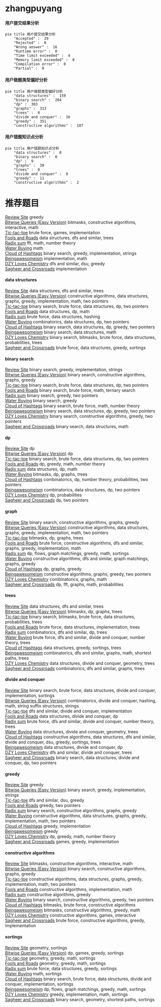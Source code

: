 # zhangpuyang
<!-- tabs:start -->
#### **用户提交结果分析**

```mermaid
pie title 用户提交结果分析
    "Accepted" :  29
    "Rejected" :  0
    "Wrong answer" :  16
    "Runtime error" :  0
    "Time limit exceeded" :  4
    "Memory limit exceeded" :  0
    "Compilation error" :  0
    "Partial" :  0
```
#### **用户做题类型偏好分析**

```mermaid
pie title 用户做题类型偏好分析
    "data structures" :  159
    "binary search" :  204
    "dp" :  303
    "graphs" :  313
    "trees" :  0
    "divide and conquer" :  16
    "greedy" :  351
    "constructive algorithms" :  107
```
#### **用户错题知识点分析**

```mermaid
pie title 用户错题知识点分析
    "data structures" :  0
    "binary search" :  0
    "dp" :  9
    "graphs" :  30
    "trees" :  0
    "divide and conquer" :  0
    "greedy" :  11
    "constructive algorithms" :  2
```
<!-- tabs:end -->
# 推荐题目
[Review Site](http://codeforces.com/problemset/problem/1511/A)		greedy		  
[Bitwise Queries (Easy Version)](http://codeforces.com/problemset/problem/1451/E1)		bitmasks,
                        constructive algorithms,
                        interactive,
                        math		  
[Tic-tac-toe](http://codeforces.com/problemset/problem/3/C)		brute force,
                        games,
                        implementation		  
[Fools and Roads](http://codeforces.com/problemset/problem/191/C)		data structures,
                        dfs and similar,
                        trees		  
[Radix sum](http://codeforces.com/problemset/problem/1103/E)		fft,
                        math,
                        number theory		  
[Water Buying](http://codeforces.com/problemset/problem/1118/A)		math		  
[Cloud of Hashtags](http://codeforces.com/problemset/problem/777/D)		binary search,
                        greedy,
                        implementation,
                        strings		  
[Beingawesomeism](http://codeforces.com/problemset/problem/1280/B)		implementation,
                        math		  
[DZY Loves Chemistry](http://codeforces.com/problemset/problem/445/B)		dfs and similar,
                        dsu,
                        greedy		  
[Sagheer and Crossroads](http://codeforces.com/problemset/problem/812/A)		implementation		  
<!-- tabs:start -->
#### **data structures**
[Review Site](http://codeforces.com/problemset/problem/191/C)		data structures,
                        dfs and similar,
                        trees		  
[Bitwise Queries (Easy Version)](http://codeforces.com/problemset/problem/1266/D)		constructive algorithms,
                        data structures,
                        graphs,
                        greedy,
                        implementation,
                        math,
                        two pointers		  
[Tic-tac-toe](http://codeforces.com/problemset/problem/466/C)		binary search,
                        brute force,
                        data structures,
                        dp,
                        two pointers		  
[Fools and Roads](http://codeforces.com/problemset/problem/930/E)		data structures,
                        dp,
                        math		  
[Radix sum](http://codeforces.com/problemset/problem/1340/F)		brute force,
                        data structures,
                        hashing		  
[Water Buying](http://codeforces.com/problemset/problem/577/B)		combinatorics,
                        data structures,
                        dp,
                        two pointers		  
[Cloud of Hashtags](http://codeforces.com/problemset/problem/1492/C)		binary search,
                        data structures,
                        dp,
                        greedy,
                        two pointers		  
[Beingawesomeism](http://codeforces.com/problemset/problem/1490/G)		binary search,
                        data structures,
                        math		  
[DZY Loves Chemistry](http://codeforces.com/problemset/problem/1479/D)		binary search,
                        bitmasks,
                        brute force,
                        data structures,
                        probabilities,
                        trees		  
[Sagheer and Crossroads](http://codeforces.com/problemset/problem/1497/A)		brute force,
                        data structures,
                        greedy,
                        sortings		  
#### **binary search**
[Review Site](http://codeforces.com/problemset/problem/777/D)		binary search,
                        greedy,
                        implementation,
                        strings		  
[Bitwise Queries (Easy Version)](https://codeforces.com/contest/233/problem/C)		binary search,
                        constructive algorithms,
                        graphs,
                        greedy		  
[Tic-tac-toe](http://codeforces.com/problemset/problem/466/C)		binary search,
                        brute force,
                        data structures,
                        dp,
                        two pointers		  
[Fools and Roads](http://codeforces.com/problemset/problem/1288/A)		binary search,
                        brute force,
                        math,
                        ternary search		  
[Radix sum](http://codeforces.com/problemset/problem/924/B)		binary search,
                        greedy,
                        two pointers		  
[Water Buying](http://codeforces.com/problemset/problem/1329/E)		binary search,
                        greedy		  
[Cloud of Hashtags](http://codeforces.com/problemset/problem/1487/D)		binary search,
                        brute force,
                        math,
                        number theory		  
[Beingawesomeism](http://codeforces.com/problemset/problem/1492/C)		binary search,
                        data structures,
                        dp,
                        greedy,
                        two pointers		  
[DZY Loves Chemistry](http://codeforces.com/problemset/problem/1463/D)		binary search,
                        constructive algorithms,
                        greedy,
                        two pointers		  
[Sagheer and Crossroads](http://codeforces.com/problemset/problem/1490/G)		binary search,
                        data structures,
                        math		  
#### **dp**
[Review Site](http://codeforces.com/problemset/problem/354/D)		dp		  
[Bitwise Queries (Easy Version)](http://codeforces.com/problemset/problem/213/C)		dp		  
[Tic-tac-toe](http://codeforces.com/problemset/problem/466/C)		binary search,
                        brute force,
                        data structures,
                        dp,
                        two pointers		  
[Fools and Roads](https://codeforces.com/contest/871/problem/A)		dp,
                        greedy,
                        math,
                        number theory		  
[Radix sum](http://codeforces.com/problemset/problem/930/E)		data structures,
                        dp,
                        math		  
[Water Buying](http://codeforces.com/problemset/problem/152/E)		bitmasks,
                        dp,
                        graphs,
                        trees		  
[Cloud of Hashtags](http://codeforces.com/problemset/problem/1194/F)		combinatorics,
                        dp,
                        number theory,
                        probabilities,
                        two pointers		  
[Beingawesomeism](http://codeforces.com/problemset/problem/577/B)		combinatorics,
                        data structures,
                        dp,
                        two pointers		  
[DZY Loves Chemistry](http://codeforces.com/problemset/problem/540/D)		dp,
                        probabilities		  
[Sagheer and Crossroads](http://codeforces.com/problemset/problem/788/A)		dp,
                        two pointers		  
#### **graph**
[Review Site](https://codeforces.com/contest/233/problem/C)		binary search,
                        constructive algorithms,
                        graphs,
                        greedy		  
[Bitwise Queries (Easy Version)](http://codeforces.com/problemset/problem/1266/D)		constructive algorithms,
                        data structures,
                        graphs,
                        greedy,
                        implementation,
                        math,
                        two pointers		  
[Tic-tac-toe](http://codeforces.com/problemset/problem/152/E)		bitmasks,
                        dp,
                        graphs,
                        trees		  
[Fools and Roads](http://codeforces.com/problemset/problem/1487/C)		brute force,
                        constructive algorithms,
                        dfs and similar,
                        graphs,
                        greedy,
                        implementation,
                        math		  
[Radix sum](http://codeforces.com/problemset/problem/1437/C)		dp,
                        flows,
                        graph matchings,
                        greedy,
                        math,
                        sortings		  
[Water Buying](http://codeforces.com/problemset/problem/1470/D)		constructive algorithms,
                        dfs and similar,
                        graph matchings,
                        graphs,
                        greedy		  
[Cloud of Hashtags](http://codeforces.com/problemset/problem/1476/C)		dp,
                        graphs,
                        greedy		  
[Beingawesomeism](http://codeforces.com/problemset/problem/1304/D)		constructive algorithms,
                        graphs,
                        greedy,
                        two pointers		  
[DZY Loves Chemistry](http://codeforces.com/problemset/problem/1475/C)		combinatorics,
                        graphs,
                        math		  
[Sagheer and Crossroads](http://codeforces.com/problemset/problem/553/E)		dp,
                        fft,
                        graphs,
                        math,
                        probabilities		  
#### **trees**
[Review Site](http://codeforces.com/problemset/problem/191/C)		data structures,
                        dfs and similar,
                        trees		  
[Bitwise Queries (Easy Version)](http://codeforces.com/problemset/problem/152/E)		bitmasks,
                        dp,
                        graphs,
                        trees		  
[Tic-tac-toe](http://codeforces.com/problemset/problem/1479/D)		binary search,
                        bitmasks,
                        brute force,
                        data structures,
                        probabilities,
                        trees		  
[Fools and Roads](http://codeforces.com/problemset/problem/1511/C)		brute force,
                        data structures,
                        implementation,
                        trees		  
[Radix sum](http://codeforces.com/problemset/problem/1499/F)		combinatorics,
                        dfs and similar,
                        dp,
                        trees		  
[Water Buying](http://codeforces.com/problemset/problem/1491/E)		brute force,
                        dfs and similar,
                        divide and conquer,
                        number theory,
                        trees		  
[Cloud of Hashtags](http://codeforces.com/problemset/problem/1466/D)		data structures,
                        greedy,
                        sortings,
                        trees		  
[Beingawesomeism](http://codeforces.com/problemset/problem/1495/D)		combinatorics,
                        dfs and similar,
                        graphs,
                        math,
                        shortest paths,
                        trees		  
[DZY Loves Chemistry](http://codeforces.com/problemset/problem/1303/G)		data structures,
                        divide and conquer,
                        geometry,
                        trees		  
[Sagheer and Crossroads](http://codeforces.com/problemset/problem/1454/E)		combinatorics,
                        dfs and similar,
                        graphs,
                        trees		  
#### **divide and conquer**
[Review Site](http://codeforces.com/problemset/problem/1461/D)		binary search,
                        brute force,
                        data structures,
                        divide and conquer,
                        implementation,
                        sortings		  
[Bitwise Queries (Easy Version)](http://codeforces.com/problemset/problem/1466/G)		combinatorics,
                        divide and conquer,
                        hashing,
                        math,
                        string suffix structures,
                        strings		  
[Tic-tac-toe](http://codeforces.com/problemset/problem/1490/D)		dfs and similar,
                        divide and conquer,
                        implementation		  
[Fools and Roads](https://codeforces.com/contest/1483/problem/C)		data structures,
                        divide and conquer,
                        dp		  
[Radix sum](http://codeforces.com/problemset/problem/1491/E)		brute force,
                        dfs and similar,
                        divide and conquer,
                        number theory,
                        trees		  
[Water Buying](http://codeforces.com/problemset/problem/1303/G)		data structures,
                        divide and conquer,
                        geometry,
                        trees		  
[Cloud of Hashtags](http://codeforces.com/problemset/problem/1494/D)		constructive algorithms,
                        data structures,
                        dfs and similar,
                        divide and conquer,
                        dsu,
                        greedy,
                        sortings,
                        trees		  
[Beingawesomeism](http://codeforces.com/problemset/problem/1482/E)		data structures,
                        divide and conquer,
                        dp		  
[DZY Loves Chemistry](http://codeforces.com/problemset/problem/566/C)		dfs and similar,
                        divide and conquer,
                        trees		  
[Sagheer and Crossroads](http://codeforces.com/problemset/problem/1428/F)		binary search,
                        data structures,
                        divide and conquer,
                        dp,
                        two pointers		  
#### **greedy**
[Review Site](http://codeforces.com/problemset/problem/1511/A)		greedy		  
[Bitwise Queries (Easy Version)](http://codeforces.com/problemset/problem/777/D)		binary search,
                        greedy,
                        implementation,
                        strings		  
[Tic-tac-toe](http://codeforces.com/problemset/problem/445/B)		dfs and similar,
                        dsu,
                        greedy		  
[Fools and Roads](http://codeforces.com/problemset/problem/716/B)		greedy,
                        two pointers		  
[Radix sum](https://codeforces.com/contest/233/problem/C)		binary search,
                        constructive algorithms,
                        graphs,
                        greedy		  
[Water Buying](http://codeforces.com/problemset/problem/1266/D)		constructive algorithms,
                        data structures,
                        graphs,
                        greedy,
                        implementation,
                        math,
                        two pointers		  
[Cloud of Hashtags](https://codeforces.com/contest/860/problem/C)		greedy,
                        implementation		  
[Beingawesomeism](http://codeforces.com/problemset/problem/1031/C)		greedy		  
[DZY Loves Chemistry](https://codeforces.com/contest/871/problem/A)		dp,
                        greedy,
                        math,
                        number theory		  
[Sagheer and Crossroads](http://codeforces.com/problemset/problem/1155/B)		games,
                        greedy,
                        implementation		  
#### **constructive algorithms**
[Review Site](http://codeforces.com/problemset/problem/1451/E1)		bitmasks,
                        constructive algorithms,
                        interactive,
                        math		  
[Bitwise Queries (Easy Version)](https://codeforces.com/contest/233/problem/C)		binary search,
                        constructive algorithms,
                        graphs,
                        greedy		  
[Tic-tac-toe](http://codeforces.com/problemset/problem/1266/D)		constructive algorithms,
                        data structures,
                        graphs,
                        greedy,
                        implementation,
                        math,
                        two pointers		  
[Fools and Roads](http://codeforces.com/problemset/problem/1104/A)		constructive algorithms,
                        implementation,
                        math		  
[Radix sum](http://codeforces.com/problemset/problem/1493/A)		constructive algorithms,
                        greedy		  
[Water Buying](http://codeforces.com/problemset/problem/1463/D)		binary search,
                        constructive algorithms,
                        greedy,
                        two pointers		  
[Cloud of Hashtags](https://codeforces.com/contest/1456/problem/B)		bitmasks,
                        brute force,
                        constructive algorithms		  
[Beingawesomeism](http://codeforces.com/problemset/problem/1492/D)		bitmasks,
                        constructive algorithms,
                        greedy,
                        math		  
[DZY Loves Chemistry](https://codeforces.com/contest/1504/problem/D)		constructive algorithms,
                        games,
                        interactive		  
[Sagheer and Crossroads](https://codeforces.com/contest/1483/problem/A)		brute force,
                        constructive algorithms,
                        greedy,
                        implementation		  
#### **sortings**
[Review Site](http://codeforces.com/problemset/problem/598/C)		geometry,
                        sortings		  
[Bitwise Queries (Easy Version)](http://codeforces.com/problemset/problem/1472/D)		dp,
                        games,
                        greedy,
                        sortings		  
[Tic-tac-toe](https://codeforces.com/contest/1496/problem/C)		geometry,
                        greedy,
                        math,
                        sortings		  
[Fools and Roads](http://codeforces.com/problemset/problem/1495/A)		geometry,
                        greedy,
                        math,
                        sortings		  
[Radix sum](http://codeforces.com/problemset/problem/1497/A)		brute force,
                        data structures,
                        greedy,
                        sortings		  
[Water Buying](http://codeforces.com/problemset/problem/1427/A)		math,
                        sortings		  
[Cloud of Hashtags](http://codeforces.com/problemset/problem/1461/D)		binary search,
                        brute force,
                        data structures,
                        divide and conquer,
                        implementation,
                        sortings		  
[Beingawesomeism](http://codeforces.com/problemset/problem/1437/C)		dp,
                        flows,
                        graph matchings,
                        greedy,
                        math,
                        sortings		  
[DZY Loves Chemistry](http://codeforces.com/problemset/problem/1473/A)		greedy,
                        implementation,
                        math,
                        sortings		  
[Sagheer and Crossroads](http://codeforces.com/problemset/problem/1486/B)		binary search,
                        geometry,
                        shortest paths,
                        sortings		  
<!-- tabs:end -->
